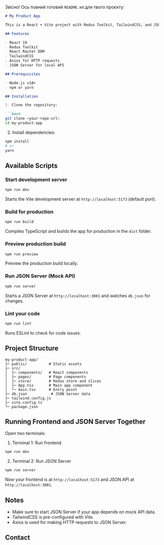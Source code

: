 Звісно! Ось повний готовий `README.md` для твого проєкту:

````markdown
# My Product App

This is a React + Vite project with Redux Toolkit, TailwindCSS, and JSON Server for mock API.  

## Features

- React 19
- Redux Toolkit
- React Router DOM
- TailwindCSS
- Axios for HTTP requests
- JSON Server for local API

## Prerequisites

- Node.js v18+
- npm or yarn

## Installation

1. Clone the repository:

```bash
git clone <your-repo-url>
cd my-product-app
````

2. Install dependencies:

```bash
npm install
# or
yarn
```

## Available Scripts

### Start development server

```bash
npm run dev
```

Starts the Vite development server at `http://localhost:5173` (default port).

### Build for production

```bash
npm run build
```

Compiles TypeScript and builds the app for production in the `dist` folder.

### Preview production build

```bash
npm run preview
```

Preview the production build locally.

### Run JSON Server (Mock API)

```bash
npm run server
```

Starts a JSON Server at `http://localhost:3001` and watches `db.json` for changes.

### Lint your code

```bash
npm run lint
```

Runs ESLint to check for code issues.

## Project Structure

```
my-product-app/
├─ public/          # Static assets
├─ src/
│  ├─ components/   # React components
│  ├─ pages/        # Page components
│  ├─ store/        # Redux store and slices
│  ├─ App.tsx       # Main app component
│  └─ main.tsx      # Entry point
├─ db.json           # JSON Server data
├─ tailwind.config.js
├─ vite.config.ts
└─ package.json
```

## Running Frontend and JSON Server Together

Open two terminals:

1. Terminal 1: Run frontend

```bash
npm run dev
```

2. Terminal 2: Run JSON Server

```bash
npm run server
```

Now your frontend is at `http://localhost:5173` and JSON API at `http://localhost:3001`.

## Notes

* Make sure to start JSON Server if your app depends on mock API data.
* TailwindCSS is pre-configured with Vite.
* Axios is used for making HTTP requests to JSON Server.

## Contact
